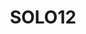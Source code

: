 ---
layout: page
title: SOLO12
img: assets/img/robots/solo12.png
importance: 2
category: robots
redirect: https://github.com/open-dynamic-robot-initiative
---